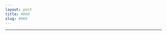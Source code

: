 ```yaml
---
layout: post
title: #060
slug: #060
---
```

---
<p class="description" style="text-align: justify;">
